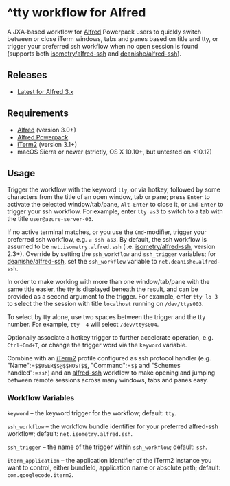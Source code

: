 # ^tty workflow for Alfred

A JXA-based workflow for [Alfred](http://www.alfredapp.com/) Powerpack users to quickly switch between or close iTerm windows, tabs and panes based on title and tty, or trigger your preferred ssh workflow when no open session is found (supports both [isometry/alfred-ssh](https://github.com/isometry/alfred-ssh) and [deanishe/alfred-ssh](https://github.com/deanishe/alfred-ssh)).

## Releases
- [Latest for Alfred 3.x](https://github.com/isometry/alfred-tty/releases/latest)

## Requirements

- [Alfred](http://www.alfredapp.com/) (version 3.0+)
- [Alfred Powerpack](http://www.alfredapp.com/powerpack/)
- [iTerm2](https://www.iterm2.com/) (version 3.1+)
- macOS Sierra or newer (strictly, OS X 10.10+, but untested on <10.12)

## Usage

Trigger the workflow with the keyword `tty`, or via hotkey, followed by some characters from the title of an open window, tab or pane; press `Enter` to activate the selected window/tab/pane, `Alt-Enter` to close it, or `Cmd-Enter` to trigger your ssh workflow. For example, enter `tty as3` to switch to a tab with the title `user@azure-server-03`.

If no active terminal matches, or you use the `Cmd`-modifier, trigger your preferred ssh workflow, e.g. `⇄ ssh as3`.
By default, the ssh workflow is assumed to be `net.isometry.alfred.ssh` (i.e. [isometry/alfred-ssh](https://github.com/isometry/alfred-ssh), version 2.3+). Override by setting the `ssh_workflow` and `ssh_trigger` variables; for [deanishe/alfred-ssh](https://github.com/deanishe/alfred-ssh), set the `ssh_workflow` variable to `net.deanishe.alfred-ssh`.

In order to make working with more than one window/tab/pane with the same title easier, the tty is displayed beneath the result, and can be provided as a second argument to the trigger. For example, enter `tty lo 3` to select the the session with title `localhost` running on `/dev/ttys003`.

To select by tty alone, use two spaces between the trigger and the tty number. For example, `tty  4` will select `/dev/ttys004`.

Optionally associate a hotkey trigger to further accelerate operation, e.g. `Ctrl+Cmd+T`, or change the trigger word via the `keyword` variable.

Combine with an [iTerm2](https://www.iterm2.com/) profile configured as ssh protocol handler (e.g. "Name":=`$$USER$$@$$HOST$$`, "Command":=`$$` and "Schemes handled":=`ssh`) and an [alfred-ssh](https://github.com/isometry/alfred-ssh) workflow to make opening and jumping between remote sessions across many windows, tabs and panes easy.

### Workflow Variables

`keyword` – the keyword trigger for the workflow; default: `tty`.

`ssh_workflow` – the workflow bundle identifier for your preferred alfred-ssh workflow; default: `net.isometry.alfred.ssh`.

`ssh_trigger` – the name of the trigger within `ssh_workflow`; default: `ssh`.

`iterm_application` – the application identifier of the iTerm2 instance you want to control, either bundleId, application name or absolute path; default: `com.googlecode.iterm2`.
